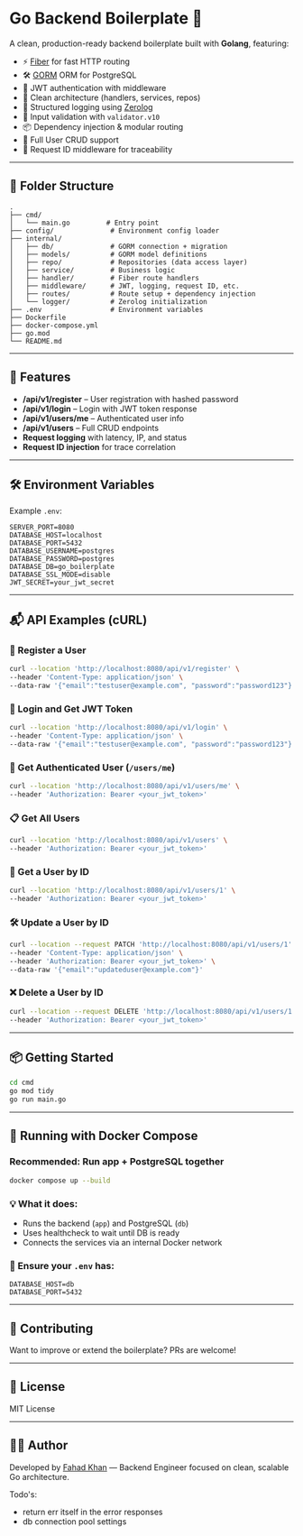 # Go Backend Boilerplate 🚀

A clean, production-ready backend boilerplate built with **Golang**, featuring:

- ⚡️ [Fiber](https://github.com/gofiber/fiber) for fast HTTP routing
- 🛠 [GORM](https://gorm.io) ORM for PostgreSQL
- 🔐 JWT authentication with middleware
- 🧱 Clean architecture (handlers, services, repos)
- 🧾 Structured logging using [Zerolog](https://github.com/rs/zerolog)
- 🧪 Input validation with `validator.v10`
- 📦 Dependency injection & modular routing
- 📑 Full User CRUD support
- 🧵 Request ID middleware for traceability

---

## 📁 Folder Structure

```
.
├── cmd/
│   └── main.go         # Entry point
├── config/              # Environment config loader
├── internal/
│   ├── db/              # GORM connection + migration
│   ├── models/          # GORM model definitions
│   ├── repo/            # Repositories (data access layer)
│   ├── service/         # Business logic
│   ├── handler/         # Fiber route handlers
│   ├── middleware/      # JWT, logging, request ID, etc.
│   ├── routes/          # Route setup + dependency injection
│   └── logger/          # Zerolog initialization
├── .env                 # Environment variables
├── Dockerfile
├── docker-compose.yml
├── go.mod
└── README.md
```

---

## 🧪 Features

- **/api/v1/register** – User registration with hashed password
- **/api/v1/login** – Login with JWT token response
- **/api/v1/users/me** – Authenticated user info
- **/api/v1/users** – Full CRUD endpoints
- **Request logging** with latency, IP, and status
- **Request ID injection** for trace correlation

---

## 🛠 Environment Variables

Example `.env`:

```env
SERVER_PORT=8080
DATABASE_HOST=localhost
DATABASE_PORT=5432
DATABASE_USERNAME=postgres
DATABASE_PASSWORD=postgres
DATABASE_DB=go_boilerplate
DATABASE_SSL_MODE=disable
JWT_SECRET=your_jwt_secret
```

---

## 📬 API Examples (cURL)

### 🔐 Register a User
```bash
curl --location 'http://localhost:8080/api/v1/register' \
--header 'Content-Type: application/json' \
--data-raw '{"email":"testuser@example.com", "password":"password123"}'
```

### 🔑 Login and Get JWT Token
```bash
curl --location 'http://localhost:8080/api/v1/login' \
--header 'Content-Type: application/json' \
--data-raw '{"email":"testuser@example.com", "password":"password123"}'
```

### 👤 Get Authenticated User (`/users/me`)
```bash
curl --location 'http://localhost:8080/api/v1/users/me' \
--header 'Authorization: Bearer <your_jwt_token>'
```

### 📋 Get All Users
```bash
curl --location 'http://localhost:8080/api/v1/users' \
--header 'Authorization: Bearer <your_jwt_token>'
```

### 📄 Get a User by ID
```bash
curl --location 'http://localhost:8080/api/v1/users/1' \
--header 'Authorization: Bearer <your_jwt_token>'
```

### 🛠️ Update a User by ID
```bash
curl --location --request PATCH 'http://localhost:8080/api/v1/users/1' \
--header 'Content-Type: application/json' \
--header 'Authorization: Bearer <your_jwt_token>' \
--data-raw '{"email":"updateduser@example.com"}'
```

### ❌ Delete a User by ID
```bash
curl --location --request DELETE 'http://localhost:8080/api/v1/users/1' \
--header 'Authorization: Bearer <your_jwt_token>'
```

---

## 📦 Getting Started

```bash
cd cmd
go mod tidy
go run main.go
```

---

## 🐳 Running with Docker Compose

### Recommended: Run app + PostgreSQL together

```bash
docker compose up --build
```

### 💡 What it does:
- Runs the backend (`app`) and PostgreSQL (`db`)
- Uses healthcheck to wait until DB is ready
- Connects the services via an internal Docker network

### 📝 Ensure your `.env` has:

```env
DATABASE_HOST=db
DATABASE_PORT=5432
```

---

## 🤝 Contributing

Want to improve or extend the boilerplate? PRs are welcome!

---

## 📜 License

MIT License

---

## 🙋‍♂️ Author

Developed by [Fahad Khan](https://pk.linkedin.com/in/fahadkhan-dev-engineer) — Backend Engineer focused on clean, scalable Go architecture.

Todo's:
- return err itself in the error responses
- db connection pool settings